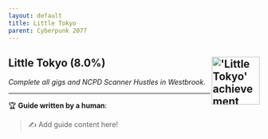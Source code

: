 ```yaml
---
layout: default
title: Little Tokyo
parent: Cyberpunk 2077
---
```


## Little Tokyo (8.0%) <img align="right" src="https://cdn.cloudflare.steamstatic.com/steamcommunity/public/images/apps/1091500/96ca1665384409e4a0ea76cc7271021da58cc896.jpg" alt="'Little Tokyo' achievement icon" width="96" height="96">

_Complete all gigs and NCPD Scanner Hustles in Westbrook._

---

:trophy: **Guide written by a human**:

> :writing_hand: Add guide content here!

